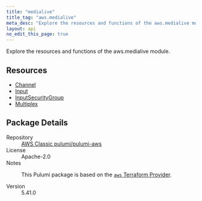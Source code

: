 ```yaml
---
title: "medialive"
title_tag: "aws.medialive"
meta_desc: "Explore the resources and functions of the aws.medialive module."
layout: api
no_edit_this_page: true
---
```


<!-- WARNING: this file was generated by Pulumi Docs Generator. -->
<!-- Do not edit by hand unless you're certain you know what you are doing! -->

Explore the resources and functions of the aws.medialive module.

<h2 id="resources">Resources</h2>
<ul class="api">
    <li><a href="channel/" title="Channel"><span class="api-symbol api-symbol--resource"></span>Channel</a></li>
    <li><a href="input/" title="Input"><span class="api-symbol api-symbol--resource"></span>Input</a></li>
    <li><a href="inputsecuritygroup/" title="InputSecurityGroup"><span class="api-symbol api-symbol--resource"></span>InputSecurityGroup</a></li>
    <li><a href="multiplex/" title="Multiplex"><span class="api-symbol api-symbol--resource"></span>Multiplex</a></li>
</ul>

<h2 id="package-details">Package Details</h2>
<dl class="package-details">
	<dt>Repository</dt>
	<dd><a href="https://github.com/pulumi/pulumi-aws">AWS Classic pulumi/pulumi-aws</a></dd>
	<dt>License</dt>
	<dd>Apache-2.0</dd>
	<dt>Notes</dt>
	<dd><p>This Pulumi package is based on the <a href="https://github.com/hashicorp/terraform-provider-aws"><code>aws</code> Terraform Provider</a>.</p>
</dd>
	<dt>Version</dt>
	<dd>5.41.0</dd>
</dl>

